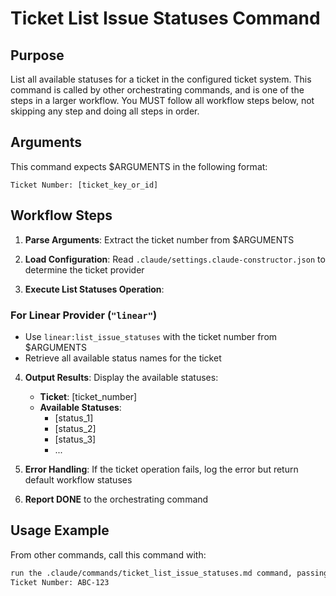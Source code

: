 # Ticket List Issue Statuses Command

## Purpose

List all available statuses for a ticket in the configured ticket system.
This command is called by other orchestrating commands, and is one of the steps in a larger workflow.
You MUST follow all workflow steps below, not skipping any step and doing all steps in order.

## Arguments

This command expects $ARGUMENTS in the following format:

```
Ticket Number: [ticket_key_or_id]
```

## Workflow Steps

1. **Parse Arguments**: Extract the ticket number from $ARGUMENTS

2. **Load Configuration**: Read `.claude/settings.claude-constructor.json` to determine the ticket provider

3. **Execute List Statuses Operation**:

### For Linear Provider (`"linear"`)
- Use `linear:list_issue_statuses` with the ticket number from $ARGUMENTS
- Retrieve all available status names for the ticket

4. **Output Results**: Display the available statuses:
   - **Ticket**: [ticket_number]
   - **Available Statuses**: 
     - [status_1]
     - [status_2]  
     - [status_3]
     - ...

5. **Error Handling**: If the ticket operation fails, log the error but return default workflow statuses

6. **Report DONE** to the orchestrating command

## Usage Example

From other commands, call this command with:

```markdown
run the .claude/commands/ticket_list_issue_statuses.md command, passing these arguments:
Ticket Number: ABC-123
```